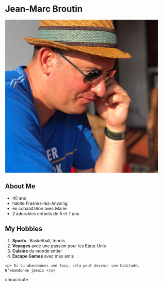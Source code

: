 
# Jean-Marc Broutin

![JMB's picture](JMB.png)

## About Me

- 40 ans
- habite Frasnes-lez-Anvaing
- en cohabitation avec Marie
- 2 adorables enfants de 5 et 7 ans


## My Hobbies
1. **Sports** : Basketball, tennis  
2. **Voyages** avec une passion pour les Etats-Unis
3. **Cuisine** du monde entier
4. **Escape Games** avec mes amis

```
<p> Si tu abandonnes une fois, cela peut devenir une habitude. N’abandonne jamais </p>
```

choucroute